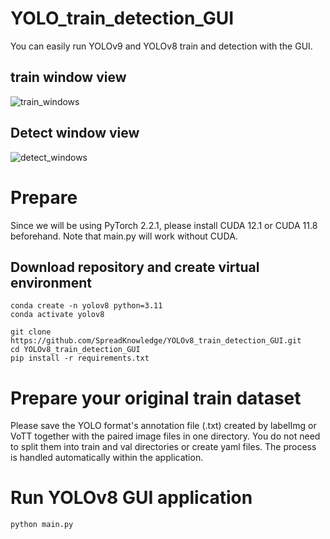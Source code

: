 # YOLO_train_detection_GUI
You can easily run YOLOv9 and YOLOv8 train and detection with the GUI.

## train window view
![train_windows](https://github.com/SpreadKnowledge/YOLO_train_detection_GUI/assets/56751392/b9c8581c-d01d-44c8-ad99-1d6e86654891)

## Detect window view
![detect_windows](https://github.com/SpreadKnowledge/YOLO_train_detection_GUI/assets/56751392/1324f91a-0936-4331-a46a-27d4cb747596)

# Prepare
Since we will be using PyTorch 2.2.1, please install CUDA 12.1 or CUDA 11.8 beforehand. Note that main.py will work without CUDA.

## Download repository and create virtual environment
```
conda create -n yolov8 python=3.11
conda activate yolov8

git clone https://github.com/SpreadKnowledge/YOLOv8_train_detection_GUI.git
cd YOLOv8_train_detection_GUI
pip install -r requirements.txt
```
# Prepare your original train dataset
Please save the YOLO format's annotation file (.txt) created by labelImg or VoTT together with the paired image files in one directory.
You do not need to split them into train and val directories or create yaml files. The process is handled automatically within the application.

# Run YOLOv8 GUI application 
```
python main.py
```
